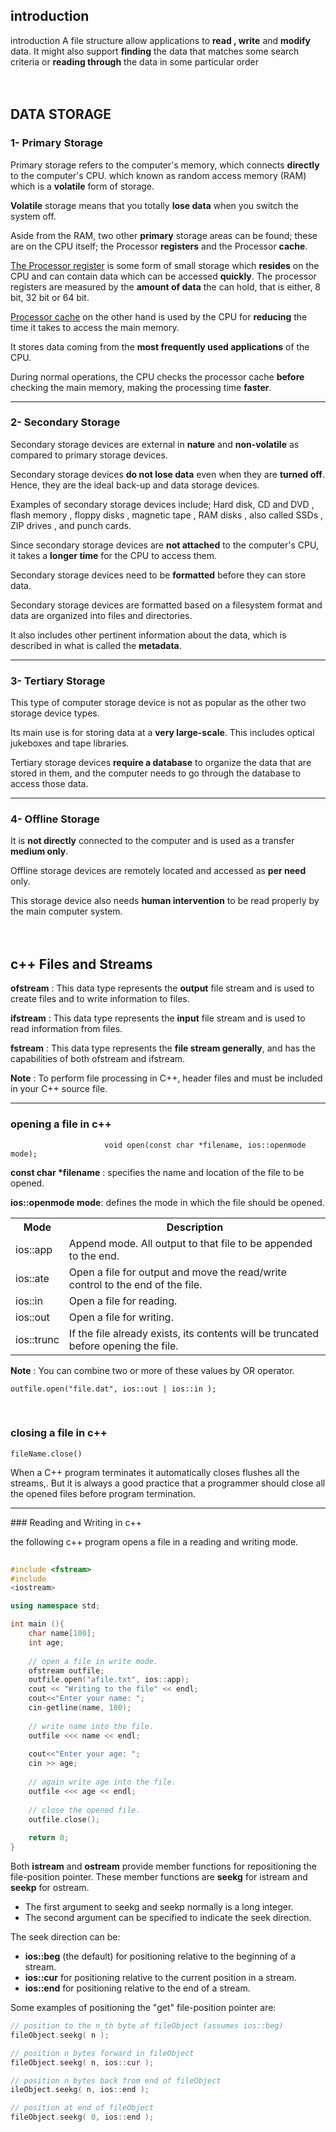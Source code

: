 ﻿
<br><br>
## introduction

 introduction
A file structure allow applications to **read , write** and **modify** data.  It might also support **finding** the data that matches some search criteria or **reading through** the data in some particular order
<br> <br> <br>

## DATA STORAGE

### 1- Primary Storage
Primary storage refers to the computer's memory, which connects **directly** to the computer's CPU. which known as random access memory (RAM) which is a **volatile** form of storage.

**Volatile** storage means that you totally **lose data** when you switch the system off.

Aside from the RAM, two other **primary** storage areas can be found; these are on the CPU itself; the Processor **registers** and the Processor **cache**.

<u>The Processor register</u> is some form of small storage which **resides** on the CPU and can contain data which can be accessed **quickly**.
<u></u>
The processor registers are measured by the **amount of data** the can hold, that is either, 8 bit, 32 bit or 64 bit.

<u>Processor cache</u> on the other hand is used by the CPU for **reducing** the time it takes to access the main memory.

It stores data coming from the **most frequently used applications** of the CPU.

During normal operations, the CPU checks the processor cache **before** checking the main memory, making the processing time **faster**.

<hr>

### 2- Secondary Storage
Secondary storage devices are external in **nature** and **non-volatile** as compared to primary storage devices.

Secondary storage devices **do not lose data** even when they are **turned off**. Hence, they are the ideal back-up and data storage devices.

Examples of secondary storage devices include; Hard disk, CD and DVD , flash memory , floppy disks , magnetic tape , RAM disks , also called SSDs , ZIP drives , and punch cards.

Since secondary storage devices are **not attached** to the computer's CPU, it takes a **longer time** for the CPU to access them.

Secondary storage devices need to be **formatted** before they can store data.

Secondary storage devices are formatted based on a filesystem format and data are organized into files and directories.

It also includes other pertinent information about the data, which is described in what is called the **metadata**.

<hr>

### 3- Tertiary Storage
This type of computer storage device is not as popular as the other two storage device types.

Its main use is for storing data at a **very large-scale**. This includes optical jukeboxes and tape libraries.

Tertiary storage devices **require a database** to organize the data that are stored in them, and the computer needs to go through the database to access those data.

<hr>

### 4- Offline Storage

It is **not directly** connected to the computer and is used as a transfer **medium only**.

Offline storage devices are remotely located and accessed as **per need** only.

This storage device also needs **human intervention** to be read properly by the main computer system.
<br> <br> <br>

## c++  Files and Streams
**ofstream** :  This data type represents the **output** file stream and is used to create files and to write information to files.

**ifstream** : This data type represents the **input** file stream and is used to read information from files.

**fstream** : This data type represents the **file stream generally**, and has the capabilities of both ofstream and ifstream.

**Note** :  To perform file processing in C++, header files <iostream> and <fstream> must be included in your C++ source file.

<hr>

### opening a file in c++
                         void open(const char *filename, ios::openmode mode);
                         
__const char *filename__ : specifies the name and location of the file to be opened.  

**ios::openmode mode**: defines the mode in which the file should be opened.
<br>


<table>  
		<tr>  
		<th>Mode</th>  
		<th>Description</th>  
		</tr>  
		<tr>  
		<td>ios::app</td>  
		<td>Append mode. All output to that file to be appended to the end.</td>  
		</tr>  
		<tr>  
		<td>ios::ate</td>  
		<td>Open a file for output and move the read/write control to the end of the file.</td>  
		</tr>  
		<tr>  
		<td>ios::in</td>  
		<td>Open a file for reading. </td>  
		</tr> 
		<tr>  
		<td>ios::out</td>  
		<td>Open a file for writing.</td>  
		</tr> 
		<tr>  
		<td>ios::trunc</td>  
		<td>If the file already exists, its contents will be truncated before opening the file.</td>  
		</tr> 
</table>

__Note__ :  You can combine two or more of these values by OR operator.
```
outfile.open("file.dat", ios::out | ios::in );
```
<br>

### closing a file in c++
```
fileName.close()
```

When a C++ program terminates it automatically closes flushes all the streams,. But it is always a good practice that a programmer should close all the opened files before program termination.
<br>
<hr>
### Reading and Writing in c++

the following c++ program opens a file in a reading and writing mode.
```cpp
  
#include <fstream>  
#include  
<iostream>  

using namespace std;  

int main (){  
	char name[100];  
	int age;  
	
	// open a file in write mode.  
	ofstream outfile;  
	outfile.open("afile.txt", ios::app);  
	cout << "Writing to the file" << endl;
	cout<<"Enter your name: ";
	cin-getline(name, 100);  
	
	// write name into the file.
	outfile <<< name << endl;  
	
	cout<<"Enter your age: ";
	cin >> age; 
	 
	// again write age into the file.
	outfile <<< age << endl;  
	
	// close the opened file.
	outfile.close();
	
	return 0;
}
```

Both **istream** and **ostream** provide member functions for repositioning the file-position pointer. These member functions are **seekg** for istream and **seekp** for ostream.

 - The first argument to seekg and seekp normally is a long integer.
 -  The second argument can be specified to indicate the seek direction.


The seek direction can be:

 - **ios::beg** (the default) for positioning relative to the beginning of a stream.
 - **ios::cur** for positioning relative to the current position in a stream.
 - **ios::end** for positioning relative to the end of a stream.

Some examples of positioning the "get" file-position pointer are:

```cpp
// position to the n_th byte of fileObject (assumes ios::beg)
fileObject.seekg( n );

// position n bytes forward in fileObject  
fileObject.seekg( n, ios::cur );  

// position n bytes back from end of fileObject
ileObject.seekg( n, ios::end );  

// position at end of fileObject
fileObject.seekg( 0, ios::end );
```


